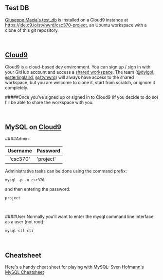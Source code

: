 Test DB
----
[Giuseppe Maxia's test_db](https://github.com/datacharmer/test_db) is installed on a Cloud9 instance at https://ide.c9.io/stvhwrd/csc370-project, an Ubuntu workspace with a clone of this git repository.

<br>

[Cloud9](https://c9.io)
----

Cloud9 is a cloud-based dev environment.  You can sign up / sign in with your GitHub account and access a [shared workspace](https://ide.c9.io/stvhwrd/csc370-project).  The team ([@dylgol](https://github.com/dylgol), [@sterlinglaird](https://github.com/sterlinglaird), [@stvhwrd](https://github.com/stvhwrd)) will always have access to the shared workspace, but you are welcome to clone it, start from scratch, or ignore it completely.

#####Once you've signed up or signed in to Cloud9 (if you decide to do so) I'll be able to share the workspace with you.

<br>


MySQL on [Cloud9](https://ide.c9.io/stvhwrd/csc370-project)
----

####Admin

|Username|Password|
|:----------------:|:-------|
|'csc370'|'project'|

Administrative tasks can be done using the command prefix:

`mysql -p -u csc370`

and then entering the password:

`project`

<br>

####User
Normally you'll want to enter the mysql command line interface as a user (not root):

`mysql-ctl cli`

<br>


Cheatsheet
----
Here's a handy cheat sheet for playing with MySQL: [Sven Hofmann's MySQL Cheatsheet](https://gist.github.com/hofmannsven/9164408#file-readme-md)

